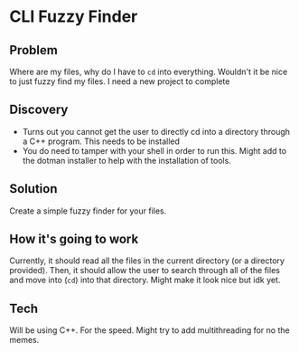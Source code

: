 # CLI Fuzzy Finder

## Problem

Where are my files, why do I have to ```cd``` into everything. Wouldn't it be nice to just fuzzy find my files. I need a
new project to complete

## Discovery

- Turns out you cannot get the user to directly cd into a directory through a C++ program. This needs to be installed
- You do need to tamper with your shell in order to run this. Might add to the dotman installer to help with the
  installation of tools.

## Solution

Create a simple fuzzy finder for your files.

## How it's going to work

Currently, it should read all the files in the current directory (or a directory provided). Then, it should allow the
user to search through all of the files and move into (```cd```) into that directory. Might make it look nice but idk
yet.

## Tech

Will be using C++. For the speed. Might try to add multithreading for no the memes.
